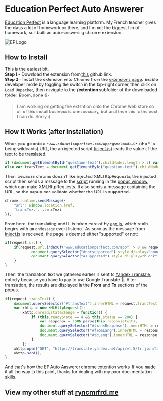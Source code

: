 # Education Perfect Auto Answerer
[Education Perfect](http://https://educationperfect.com) is a language learning platform. My French teacher gives the class a lot of homework on there, and I'm not the biggest fan of homework, so I built an auto-answering chrome extension.  

![EP Logo](https://www.educationperfect.com/wp-content/uploads/2019/02/logo-horiz-1.png "EP Logo")

## How to Install

This is the easiest bit.  
__Step 1 -__ Download the extension from [this](https://github.com/ryncmrfrd/lp/archive/master.zip) github link.  
__Step 2 -__ Install the extension onto Chrome from the [extensions page](chrome://extensions). Enable developer mode by toggling the switch in the top-right corner, then click on `Load Unpacked`, then navigate to the __/extention__ subfolder of the downloaded folder. Boom, done :thumbsup:.  
  
> I am working on getting the extention onto the Chrome Web store so all of this install business is unnecessary, but until then this is the best I can do. Sorry :(.

## How It Works (after Installation)

When you go onto a `*www.educationperfect.com/app*game?mode=0*` (the * 's being wildcards) URL, the an injected script [(inject.js)](https://github.com/ryncmrfrd/lp/blob/master/extention/js/inject.js) reads the value of the text to be translated.

```javascript
if (document.getElementById("question-text").childNodes.length > 1) var transText = document.getElementById("question-text").childNodes[1].innerText;
else var transText = document.getElementById("question-text").childNodes[0].innerText;
```

Then, because chrome doesn't like injected XMLHttpRequests, the injected script then sends a message to the [script](https://github.com/ryncmrfrd/lp/blob/master/extention/js/app.js) running in the [popup window](https://github.com/ryncmrfrd/lp/blob/master/extention/popup.html), which can make XMLHttpRequests. It also sends a message containing the URL, so the popup can validate whether the URL is supported.

```javascript
chrome.runtime.sendMessage({
    "url": window.location.href,
    "transText": transText
});
```

From here, the translating and UI is taken care of by [app.js](https://github.com/ryncmrfrd/lp/blob/master/extention/js/app.js), which really begins with an `onMessage` event listener. As soon as the message from [inject.js](https://github.com/ryncmrfrd/lp/blob/master/extention/js/inject.js) is recieved, the page is deemed either "supported" or not:

```javascript
if(request.url) {
	if(request.url.indexOf("www.educationperfect.com/app") > 0 && request.url.indexOf("game?mode=0") > 0){
			document.querySelector("#notsupported").style.display="none";
			document.querySelector("#supported").style.display="block";
	}
}
```

Then, the translation text we gathered earlier is sent to [Yandex Translate](https://tech.yandex.com/translate/), entirely because you have to pay to use Google Translate :triumph:. After translation, the results are displayed in the __From__ and __To__ sections of the popup.

```javascript
if(request.transText) {
	document.querySelector("#transText").innerHTML = request.transText;
	var xhttp = new XMLHttpRequest();
		xhttp.onreadystatechange = function() {
			if (this.readyState == 4 && this.status == 200) {
				var response = JSON.parse(this.responseText);
				document.querySelector("#transResponse").innerHTML = response.text
				document.querySelector("#fromLang").innerHTML = response.lang.split("-")[0]
				document.querySelector("#toLang").innerHTML = response.lang.split("-")[1]
			}
		};
	xhttp.open("GET", "https://translate.yandex.net/api/v1.5/tr.json/translate?key=trnsl.1.1.20181030T063621Z.0a45b8efb2e70388.6bcd8348dc80843bb85d58bc85e8cd90c112b557&text="+request.source+"&lang=en", true);
	xhttp.send();
}

```

And that's how the EP Auto Answerer chrome extention works. If you made it all the way to this point, thanks for dealing with my poor documentation skills.

## View my other stuff at [ryncmrfrd.me](https://ryncmrfrd.me)